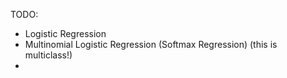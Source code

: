 TODO:
- Logistic Regression
- Multinomial Logistic Regression (Softmax Regression) (this is multiclass!)
- 